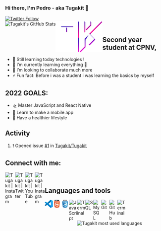 ### Hi there, I'm Pedro - aka Tugakit 👋 


[![Twitter Follow](https://img.shields.io/twitter/follow/Tugakit?color=1DA1F2&logo=twitter&style=for-the-badge)](https://twitter.com/intent/follow?original_referer=https%3A%2F%2Fgithub.com%2FTugakit&screen_name=Tugakit)                     
<img align="left" alt="Tugakit's GitHub Stats" src="https://github-readme-stats-tugakit.vercel.app//api?username=Tugakit&show_icons=true&hide_border=true&theme=tokyonight" />
<img align="left" alt="Tugakit logo" width="30%" src="https://raw.githubusercontent.com/Tugakit/Tugakit/main/Background.png">                                     <br />
## Second year student at CPNV, 

- 🔭 Still learning today technologies !
- 🌱 I’m currently learning everything 🤣
- 👯 I’m looking to collaborate much more
- ⚡ Fun fact: Before i was a student i was learning the basics by myself

## 2022 GOALS:
- 🛸 Master JavaScript and React Native
- 🎌 Learn to make a mobile app
- 🥗 Have a healthier lifestyle

## Activity
<!--START_SECTION:activity-->
1. ❗️ Opened issue [#1](https://github.com/Tugakit/Tugakit/issues/1) in [Tugakit/Tugakit](https://github.com/Tugakit/Tugakit)
<!--END_SECTION:activity-->

## Connect with me:
[<img align="left" alt="Tugakit | Instagram" width="32" src="https://img.icons8.com/color/100/000000/twitch--v1.png" />][Twitch]
[<img align="left" alt="Tugakit | Twitter" width="32" src="https://img.icons8.com/color/64/000000/twitter--v2.png" />][Twitter]
[<img align="left" alt="Tugakit | YouTube" width="32" src="https://img.icons8.com/fluency/48/000000/youtube-play.png"/>][Youtube]
[<img align="left" alt="Tugakit | Instagram" width="32" src="https://img.icons8.com/color/48/000000/instagram-new--v1.png" />][Instagram] <br/>                                         

## Languages and tools
<img align="left" alt="Visual Studio Code" width="26px" src="https://raw.githubusercontent.com/github/explore/80688e429a7d4ef2fca1e82350fe8e3517d3494d/topics/visual-studio-code/visual-studio-code.png" />
<img align="left" alt="HTML5" width="26px" src="https://raw.githubusercontent.com/github/explore/80688e429a7d4ef2fca1e82350fe8e3517d3494d/topics/html/html.png" />
<img align="left" alt="CSS3" width="26px" src="https://raw.githubusercontent.com/github/explore/80688e429a7d4ef2fca1e82350fe8e3517d3494d/topics/css/css.png" />
<img align="left" alt="JavaScript" width="26px"src="https://img.icons8.com/dusk/64/000000/javascript-logo.png"/>
<img align="left" alt="Terminal" width="26px" src="https://img.icons8.com/color/48/000000/react-native.png"/>
<img align="left" alt="SQL" width="26px" src="https://img.icons8.com/color-glass/48/000000/sql.png" />
<img align="left" alt="MySQL" width="26px" src="https://img.icons8.com/officel/80/000000/mysql.png" />
<img align="left" alt="Git" width="26px" src="https://img.icons8.com/color/48/000000/git.png" />
<img align="left" alt="GitHub" width="26px" src="https://img.icons8.com/stickers/100/000000/github.png" />
<img align="left" alt="Terminal" width="26px" src="https://img.icons8.com/fluency/48/000000/console.png" />                   <br> <br/>
<img align="left" alt="Tugakit most used languages" src="https://github-readme-stats.vercel.app/api/top-langs/?username=tugakit">
<br />
         
[Twitter]: https://twitter.com/tugakit
[Youtube]: https://youtube.com/tugakit
[Instagram]: https://instagram.com/tugakit
[Twitch]: https://twitch.tv/tugakit
